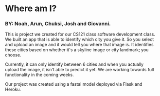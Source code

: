 # Where am I?
### BY: Noah, Arun, Chuksi, Josh and Giovanni.

This is project we created for our CS121 class software development class. We built an app that is able to identify which city you give it. So you select and upload an image and it would tell you where that image is. It identifies these cities based on whether it's a skyline image or city landmark; you choose.

Currently, it can only identify between 6 cities and when you actually upload the image, it isn't able to predict it yet. We are working towards full functionality in the coming weeks.

Our project was created using a fastai model deployed via Flask and Heroku.
